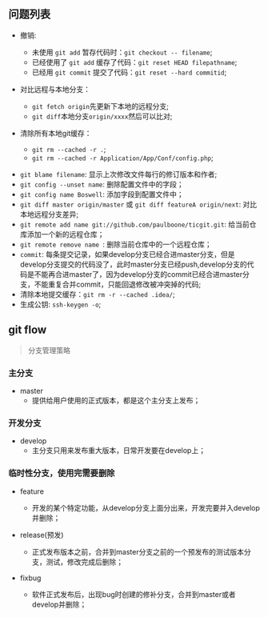 ## 问题列表

- 撤销:
  - 未使用 `git add` 暂存代码时：`git checkout -- filename`;
  - 已经使用了 `git add` 缓存了代码：`git reset HEAD filepathname`;
  - 已经用 `git commit` 提交了代码：`git reset --hard commitid`;

- 对比远程与本地分支：
  - `git fetch origin`先更新下本地的远程分支;
  - `git diff`本地分支`origin/xxxx`然后可以比对;
  
- 清除所有本地git缓存：
  - `git rm --cached -r .`;
  - `git rm --cached -r Application/App/Conf/config.php`;

* `git blame filename`: 显示上次修改文件每行的修订版本和作者;
* `git config --unset name`: 删除配置文件中的字段；
* `git config name Boswell`: 添加字段到配置文件中；
* `git diff master origin/master` 或 `git diff featureA origin/next`: 对比本地远程分支差异;
* `git remote add name git://github.com/paulboone/ticgit.git`: 给当前仓库添加一个新的远程仓库；
* `git remote remove name `: 删除当前仓库中的一个远程仓库；
* `commit`: 每条提交记录，如果develop分支已经合进master分支，但是develop分支提交的代码没了，此时master分支已经push,develop分支的代码是不能再合进master了，因为develop分支的commit已经合进master分支，不能重复合并commit，只能回退修改被冲突掉的代码;
* 清除本地提交缓存：`git rm -r --cached .idea/`;
* 生成公钥: `ssh-keygen -o`;
  
## git flow

> 分支管理策略

### 主分支

* master
  - 提供给用户使用的正式版本，都是这个主分支上发布；

### 开发分支

* develop
  - 主分支只用来发布重大版本，日常开发要在develop上；

### 临时性分支，使用完需要删除

* feature
  - 开发的某个特定功能，从develop分支上面分出来，开发完要并入develop并删除；

* release(预发)
  - 正式发布版本之前，合并到master分支之前的一个预发布的测试版本分支，测试，修改完成后删除；

* fixbug
  - 软件正式发布后，出现bug时创建的修补分支，合并到master或者develop并删除；